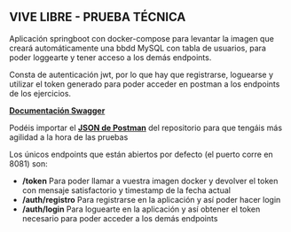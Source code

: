 <h2>VIVE LIBRE - PRUEBA TÉCNICA</h2>

<p>Aplicación springboot con docker-compose para levantar la imagen que creará automáticamente una bbdd MySQL con tabla de usuarios, para poder loggearte y tener acceso a los demás endpoints.</p>

<p>Consta de autenticación jwt, por lo que hay que registrarse, loguearse y utilizar el token generado para poder acceder en postman a los endpoints de los ejercicios.</p>

<p><b><a href="https://github.com/sergiom98/ViveLibre/blob/main/ViveLibre%20-%20openapi3_0.yaml">Documentación Swagger</a></b></p> 
<p>Podéis importar el <b><a href="https://github.com/sergiom98/ViveLibre/blob/main/ViveLibre%20-%20PruebaT%C3%A9cnica.postman_collection.json">JSON de Postman</a></b> del repositorio para que tengáis más agilidad a la hora de las pruebas</p>
<p>Los únicos endpoints que están abiertos por defecto (el puerto corre en 8081) son:</p> 
<ul>
  <li><b>/token</b> Para poder llamar a vuestra imagen docker y devolver el token con mensaje satisfactorio y timestamp de la fecha actual</li>
  <li><b>/auth/registro</b> Para registrarse en la aplicación y así poder hacer login</li>
  <li><b>/auth/login</b> Para loguearte en la aplicación y así obtener el token necesario para poder acceder a los demás endpoints</li>
</ul>
